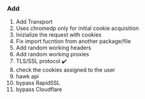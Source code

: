 ### Add

1. Add Transport
2. Uses chromedp only for initial cookie acquisition
3. Inizialize the request with cookies
4. Fix import fucntion from another package/file
5. Add random working headers
6. Add random working proxies
7. TLS/SSL protocol ✔️
8. check the cookies assigned to the user
9. hawk api
10. bypass RapidSSL
11. bypass Cloudflare
